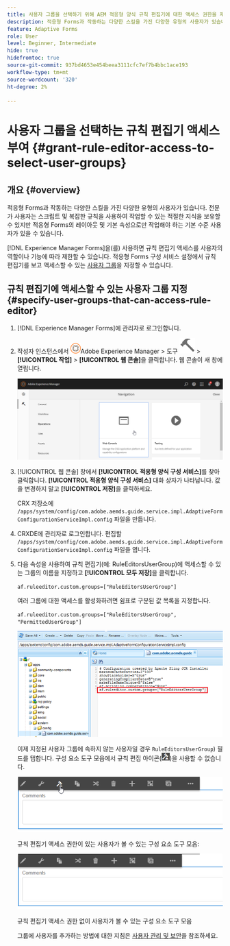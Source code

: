 ```yaml
---
title: 사용자 그룹을 선택하기 위해 AEM 적응형 양식 규칙 편집기에 대한 액세스 권한을 제공하는 방법은 무엇입니까?
description: 적응형 Forms과 작동하는 다양한 스킬을 가진 다양한 유형의 사용자가 있습니다. 역할 또는 기능에 따라 규칙 편집기 액세스를 사용자에게 제한하는 방법에 대해 알아봅니다.
feature: Adaptive Forms
role: User
level: Beginner, Intermediate
hide: true
hidefromtoc: true
source-git-commit: 937bd4653e454beea3111cfc7ef7b4bbc1ace193
workflow-type: tm+mt
source-wordcount: '320'
ht-degree: 2%

---
```



# 사용자 그룹을 선택하는 규칙 편집기 액세스 부여 {#grant-rule-editor-access-to-select-user-groups}

## 개요 {#overview}

적응형 Forms과 작동하는 다양한 스킬을 가진 다양한 유형의 사용자가 있습니다. 전문가 사용자는 스크립트 및 복잡한 규칙을 사용하여 작업할 수 있는 적절한 지식을 보유할 수 있지만 적응형 Forms의 레이아웃 및 기본 속성으로만 작업해야 하는 기본 수준 사용자가 있을 수 있습니다.

[!DNL Experience Manager Forms]을(를) 사용하면 규칙 편집기 액세스를 사용자의 역할이나 기능에 따라 제한할 수 있습니다. 적응형 Forms 구성 서비스 설정에서 규칙 편집기를 보고 액세스할 수 있는 [사용자 그룹](forms-groups-privileges-tasks.md)을 지정할 수 있습니다.

## 규칙 편집기에 액세스할 수 있는 사용자 그룹 지정 {#specify-user-groups-that-can-access-rule-editor}

1. [!DNL Experience Manager Forms]에 관리자로 로그인합니다.
1. 작성자 인스턴스에서 ![Adobe Experience Manager](assets/adobeexperiencemanager.png)Adobe Experience Manager > 도구 ![hammer](assets/hammer-icon.svg) > **[!UICONTROL 작업]** > **[!UICONTROL 웹 콘솔]**&#x200B;을 클릭합니다. 웹 콘솔이 새 창에 열립니다.

   ![1-2](assets/1-2.png)

1. [!UICONTROL 웹 콘솔] 창에서 **[!UICONTROL 적응형 양식 구성 서비스]**&#x200B;를 찾아 클릭합니다. **[!UICONTROL 적응형 양식 구성 서비스]** 대화 상자가 나타납니다. 값을 변경하지 말고 **[!UICONTROL 저장]**&#x200B;을 클릭하세요.

   CRX 저장소에 `/apps/system/config/com.adobe.aemds.guide.service.impl.AdaptiveFormConfigurationServiceImpl.config` 파일을 만듭니다.

1. CRXDE에 관리자로 로그인합니다. 편집할 `/apps/system/config/com.adobe.aemds.guide.service.impl.AdaptiveFormConfigurationServiceImpl.config` 파일을 엽니다.
1. 다음 속성을 사용하여 규칙 편집기(예: RuleEditorsUserGroup)에 액세스할 수 있는 그룹의 이름을 지정하고 **[!UICONTROL 모두 저장]**&#x200B;을 클릭합니다.

   `af.ruleeditor.custom.groups=["RuleEditorsUserGroup"]`

   여러 그룹에 대한 액세스를 활성화하려면 쉼표로 구분된 값 목록을 지정합니다.

   `af.ruleeditor.custom.groups=["RuleEditorsUserGroup", "PermittedUserGroup"]`

   ![사용자 만들기](assets/create_user_new.png)

   이제 지정된 사용자 그룹에 속하지 않는 사용자일 경우    `RuleEditorsUserGroup`) 필드를 탭합니다. 구성 요소 도구 모음에서 규칙 편집 아이콘(![edit-rules1](assets/edit-rules1.png))을 사용할 수 없습니다.

   ![componentstoolbarwithre](assets/componentstoolbarwithre.png)

   규칙 편집기 액세스 권한이 있는 사용자가 볼 수 있는 구성 요소 도구 모음:

   ![componentstoolbarwithouter](assets/componentstoolbarwithoutre.png)

   규칙 편집기 액세스 권한 없이 사용자가 볼 수 있는 구성 요소 도구 모음

   그룹에 사용자를 추가하는 방법에 대한 지침은 [사용자 관리 및 보안](https://experienceleague.adobe.com/docs/experience-manager-65/administering/security/security.html?lang=ko)을 참조하세요.

